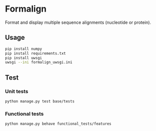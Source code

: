 # Formalign
Format and display multiple sequence alignments (nucleotide or protein).

## Usage
```bash
pip install numpy
pip install requirements.txt
pip install uwsgi
uwsgi --ini formalign_uwsgi.ini
```

## Test
### Unit tests
```bash
python manage.py test base/tests
```

### Functional tests
```bash
python manage.py behave functional_tests/features
```
